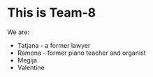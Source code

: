 # This is Team-8
We are:
+ Tatjana - a former lawyer
+ Ramona - former piano teacher and organist
+ Megija
+ Valentine
